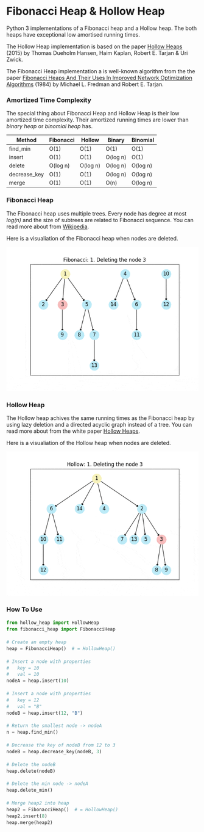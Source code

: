 # Fibonacci Heap & Hollow Heap

Python 3 implementations of a Fibonacci heap and a Hollow heap. The both heaps have exceptional low amortised running times.

The Hollow Heap implementation is based on the paper [Hollow Heaps](https://arxiv.org/abs/1510.06535) (2015) by Thomas Dueholm Hansen, Haim Kaplan, Robert E. Tarjan & Uri Zwick.

The Fibonacci Heap implementation a is well-known algorithm from the the paper [Fibonacci Heaps And Their Uses In Improved Network Optimization Algorithms](https://ieeexplore.ieee.org/document/715934) (1984) by
Michael L. Fredman and Robert E. Tarjan.

### Amortized Time Complexity

The special thing about Fibonacci Heap and Hollow Heap is their low amortized time complexity. Their amortized running times are lower than _binary heap_ or _binomial heap_ has.

| Method       | Fibonacci | Hollow   | Binary   | Binomial |
| ------------ | --------- | -------- | -------- | -------- |
| find_min     | O(1)      | O(1)     | O(1)     | O(1)     |
| insert       | O(1)      | O(1)     | O(log n) | O(1)     |
| delete       | O(log n)  | O(log n) | O(log n) | O(log n) |
| decrease_key | O(1)      | O(1)     | O(log n) | O(log n) |
| merge        | O(1)      | O(1)     | O(n)     | O(log n) |

### Fibonacci Heap

The Fibonacci heap uses multiple trees. Every node has degree at most _log(n)_ and the size of subtrees are related to Fibonacci sequence. You can read more about from [Wikipedia](https://en.wikipedia.org/wiki/Fibonacci_heap).

Here is a visualiation of the Fibonacci heap when nodes are deleted.

<p align="center">
  <img src="https://github.com/Frans-L/Algorithm-Challenge-Heaps/blob/master/visualize/fibonacci.gif?raw=true" alt="Deleting nodes"/>
</p>

### Hollow Heap

The Hollow heap achives the same running times as the Fibonacci heap by using lazy deletion and a directed acyclic graph instead of a tree. You can read more about from the white paper [Hollow Heaps](https://arxiv.org/abs/1510.06535).

Here is a visualiation of the Hollow heap when nodes are deleted.

<p align="center">
  <img src="https://github.com/Frans-L/Algorithm-Challenge-Heaps/blob/master/visualize/hollow.gif?raw=true" alt="Deleting nodes"/>
</p>

### How To Use

```python
from hollow_heap import HollowHeap
from fibonacci_heap import FibonacciHeap

# Create an empty heap
heap = FibonacciHeap()  # = HollowHeap()

# Insert a node with properties
#   key = 10
#   val = 10
nodeA = heap.insert(10)

# Insert a node with properties
#   key = 12
#   val = "B"
nodeB = heap.insert(12, "B")

# Return the smallest node -> nodeA
n = heap.find_min()

# Decrease the key of nodeB from 12 to 3
nodeB = heap.decrease_key(nodeB, 3)

# Delete the nodeB
heap.delete(nodeB)

# Delete the min node -> nodeA
heap.delete_min()

# Merge heap2 into heap
heap2 = FibonacciHeap()  # = HollowHeap()
heap2.insert(8)
heap.merge(heap2)

```
